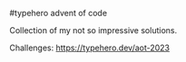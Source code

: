 #typehero advent of code

Collection of my not so impressive solutions.

Challenges: https://typehero.dev/aot-2023
